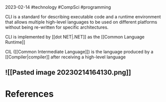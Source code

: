 2023-02-14
#technology #CompSci #programming 

CLI is a standard for describing executable code and a runtime environment that allows multiple high-level languages to be used on different platforms without being re-written for specific architectures. 

CLI is implemented by [[dot NET|.NET]] as the [[Common Language Runtime]]

CIL ([[Common Intermediate Language]]) is the language produced by a [[Compiler|compiler]] after receiving a high-level language

![[Pasted image 20230214164130.png]]
---
# References

